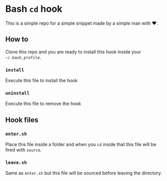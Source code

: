 # Bash `cd` hook
This is a simple repo for a simple snippet made by a simple man with ❤️.

## How to
Clone this repo and you are ready to install this hook inside your `~/.bash_profile`.

### `install`
Execute this file to install the hook

### `uninstall`
Execute this file to remove the hook

## Hook files

### `enter.sh`
Place this file inside a folder and when you `cd` inside that this file will be fired with `source`.

### `leave.sh`
Same as `enter.sh` but this file will be sourced before leaving the directory.
